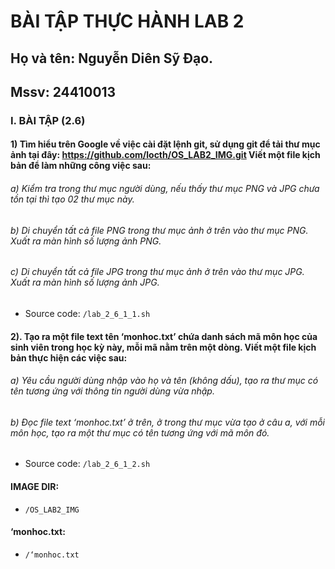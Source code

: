 # BÀI TẬP THỰC HÀNH LAB 2

## Họ và tên: Nguyễn Diên Sỹ Đạo.

## Mssv: 24410013

### I. BÀI TẬP (2.6)

#### 1) Tìm hiểu trên Google về việc cài đặt lệnh git, sử dụng git để tải thư mục ảnh tại đây: https://github.com/locth/OS_LAB2_IMG.git Viết một file kịch bản để làm những công việc sau:

######   a) Kiểm tra trong thư mục người dùng, nếu thấy thư mục PNG và JPG chưa tồn tại thì tạo 02 thư mục này.

######   b) Di chuyển tất cả file PNG trong thư mục ảnh ở trên vào thư mục PNG. Xuất ra màn hình số lượng ảnh PNG.

######   c) Di chuyển tất cả file JPG trong thư mục ảnh ở trên vào thư mục JPG. Xuất ra màn hình số lượng ảnh JPG.

- Source code: `/lab_2_6_1_1.sh`

#### 2). Tạo ra một file text tên ‘monhoc.txt’ chứa danh sách mã môn học của sinh viên trong học kỳ này, mỗi mã nằm trên một dòng. Viết một file kịch bản thực hiện các việc sau:

######   a) Yêu cầu người dùng nhập vào họ và tên (không dấu), tạo ra thư mục có tên tương ứng với thông tin người dùng vừa nhập.

######   b) Đọc file text ‘monhoc.txt’ ở trên, ở trong thư mục vừa tạo ở câu a, với mỗi môn học, tạo ra một thư mục có tên tương ứng với mã môn đó.

- Source code: `/lab_2_6_1_2.sh`

#### IMAGE DIR:

- `/OS_LAB2_IMG`

#### ‘monhoc.txt:

- `/‘monhoc.txt`
